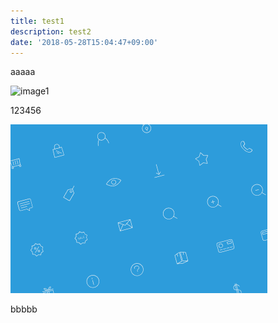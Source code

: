 ```yaml
---
title: test1
description: test2
date: '2018-05-28T15:04:47+09:00'
---
```

aaaaa

![image1](/images/uploads/ヘルプ3.png)

123456

![image2](/images/uploads/help.png)

bbbbb
